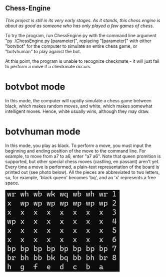 ## Chess-Engine

*This project is still in its very early stages. As it stands, this chess engine is about as good as someone who has only played a few games of chess.*

To try the program, run ChessEngine.py with the command line argument "py .\ChessEngine.py [parameter]", replacing "[parameter]" with either "botvbot" for the computer to simulate an entire chess game, or "botvhuman" to play against the bot. 

At this point, the program is unable to recognize checkmate - it will just fail to perform a move if a checkmate occurs.

# botvbot mode

In this mode, the computer will rapidly simulate a chess game between black, which makes random moves, and white, which makes somewhat intelligent moves. Hence, white usually wins, although they may draw.

# botvhuman mode

In this mode, you play as black. To perform a move, you must input the beginning and ending position of the move to the command line. For example, to move from a7 to a6, enter "a7 a6". Note that queen promition is supported, but other special chess moves (castling, en passant) aren't yet. Every time a move is performed, a plain-text representation of the board is printed out (see photo below). All the pieces are abbreviated to two letters, so, for example, 'black queen' becomes 'bq', and an 'x' represents a free space.  

![Screenshot](chessboard.png)







